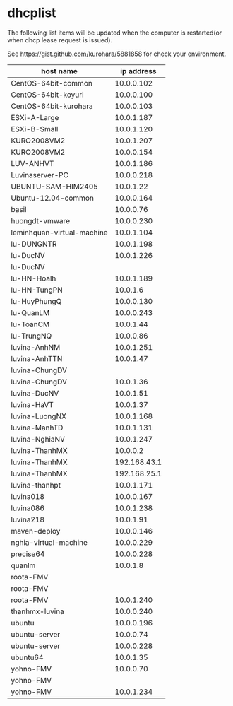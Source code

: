 dhcplist
========

The following list items will be updated when the computer is restarted(or when dhcp lease request is issued).  

See https://gist.github.com/kurohara/5881858 for check your environment.  


host name| ip address
---------|-----------
CentOS-64bit-common|10.0.0.102
CentOS-64bit-koyuri|10.0.0.100
CentOS-64bit-kurohara|10.0.0.103
ESXi-A-Large|10.0.1.187
ESXi-B-Small|10.0.1.120
KURO2008VM2|10.0.1.207
KURO2008VM2|10.0.0.154
LUV-ANHVT|10.0.1.186
Luvinaserver-PC|10.0.0.218
UBUNTU-SAM-HIM2405|10.0.1.22
Ubuntu-12.04-common|10.0.0.164
basil|10.0.0.76
huongdt-vmware|10.0.0.230
leminhquan-virtual-machine|10.0.1.104
lu-DUNGNTR|10.0.1.198
lu-DucNV|10.0.1.226
lu-DucNV|
lu-HN-Hoalh|10.0.1.189
lu-HN-TungPN|10.0.1.6
lu-HuyPhungQ|10.0.0.130
lu-QuanLM|10.0.0.243
lu-ToanCM|10.0.1.44
lu-TrungNQ|10.0.0.86
luvina-AnhNM|10.0.1.251
luvina-AnhTTN|10.0.1.47
luvina-ChungDV|
luvina-ChungDV|10.0.1.36
luvina-DucNV|10.0.1.51
luvina-HaVT|10.0.1.37
luvina-LuongNX|10.0.1.168
luvina-ManhTD|10.0.1.131
luvina-NghiaNV|10.0.1.247
luvina-ThanhMX|10.0.0.2
luvina-ThanhMX|192.168.43.1
luvina-ThanhMX|192.168.25.1
luvina-thanhpt|10.0.1.171
luvina018|10.0.0.167
luvina086|10.0.1.238
luvina218|10.0.1.91
maven-deploy|10.0.0.146
nghia-virtual-machine|10.0.0.229
precise64|10.0.0.228
quanlm|10.0.1.8
roota-FMV|
roota-FMV|
roota-FMV|10.0.1.240
thanhmx-luvina|10.0.0.240
ubuntu|10.0.0.196
ubuntu-server|10.0.0.74
ubuntu-server|10.0.0.228
ubuntu64|10.0.1.35
yohno-FMV|10.0.0.70
yohno-FMV|
yohno-FMV|10.0.1.234
